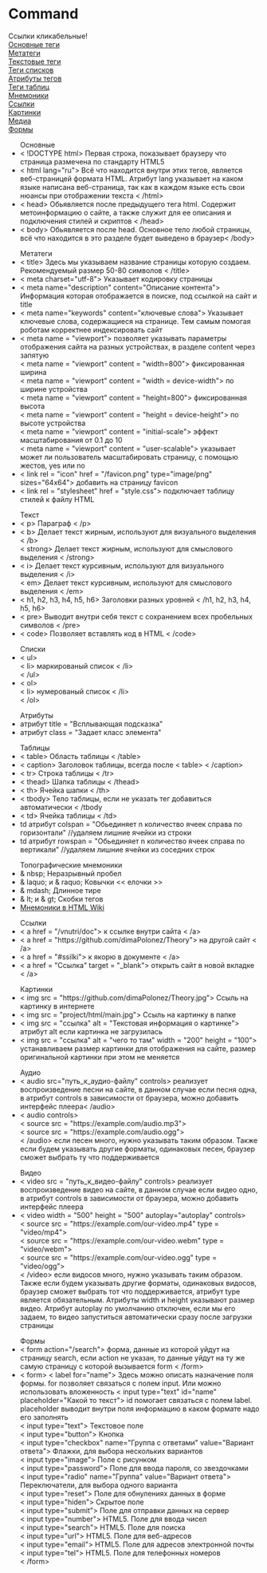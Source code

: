 # Command

Ссылки кликабельные!<br>
<a href = "#osn">Основные теги</a><br>
<a href = "#meta">Метатеги</a><br>
<a href = "#txt">Текстовые теги</a><br>
<a href = "#spis">Теги списков</a><br>
<a href = "#atrib">Атрибуты тегов</a><br>
<a href = "#table">Теги таблиц</a><br>
<a href = "#mnemonik">Мнемоники</a><br>
<a href = "#ssilki">Ссылки</a><br>
<a href = "#image">Картинки</a><br>
<a href = "#media">Медиа</a><br>
<a href = "#form">Формы</a><br>



<ul id = "osn">Основные
<li> < !DOCTYPE html> Первая строка, показывает браузеру что страница размечена по стандарту HTML5</li>
<li> < html lang="ru"> Всё что находится внутри этих тегов, является веб-страницей формата HTML. Атрибут lang указывает на каком языке написана веб-страница, так как в каждом языке есть свои нюансы при отображении текста < /html></li>
<li>< head> Обьявляется после предыдущего тега html. Содержит метоинформацию о сайте, а также служит для ее описания и подключения стилей и скриптов < /head></li>
<li>< body> Обьявляется после head. Основное тело любой страницы, всё что находится в это разделе будет выведено в браузер< /body></li>
</ul>

<ul id = "meta">Метатеги
<li> < title> Здесь мы указываем название страницы которую создаем. Рекомендуемый размер 50-80 символов < /title></li>
<li> < meta charset="utf-8"> Указывает кодировку страницы </li>
<li> < meta name="description" content="Описание контента"> Информация которая отображается в поиске, под ссылкой на сайт и title </li>
<li> < meta name="keywords" content="ключевые слова"> Указывает ключевые слова, содержащиеся на странице. Тем самым помогая роботам корректнее индексировать сайт </li>
<li> < meta name = "viewport"> позволяет указывать параметры отображения сайта на разных устройствах, в разделе content через запятую<br>
     < meta name = "viewport" content = "width=800"> фиксированная ширина<br> 
     < meta name = "viewport" content = "width = device-width"> по ширине устройства<br>
     < meta name = "viewport" content = "height=800"> фиксированная высота<br>
     < meta name = "viewport" content = "height = device-height"> по высоте устройства<br> 
     < meta name = "viewport" content = "initial-scale"> эффект масштабирования от 0.1 до 10<br>
     < meta name = "viewport" content = "user-scalable"> указывает может ли пользователь масштабировать страницу, с помощью жестов, yes или no</li>
<li>< link rel = "icon" href = "/favicon.png" type="image/png" sizes="64x64"> добавить на страницу favicon</li>
<li>< link rel = "stylesheet" href = "style.css"> подключает таблицу стилей к файлу HTML</li>
</ul>

<ul id = "txt">Текст
<li>< p> Параграф < /p></li>
<li>< b> Делает текст жирным, используют для визуального выделения < /b><br>
< strong> Делает текст жирным, используют для смыслового выделения < /strong></li>
<li>< i> Делает текст курсивным, используют для визуального выделения < /i><br>
< em> Делает текст курсивным, используют для смыслового выделения < /em></li>
<li>< h1, h2, h3, h4, h5, h6> Заголовки разных уровней < /h1, h2, h3, h4, h5, h6></li>
<li>< pre> Выводит внутри себя текст с сохранением всех пробельных символов < /pre></li>
<li> < code> Позволяет вставлять код в HTML < /code></li>
</ul>

<ul id = "spis"> Списки
<li>< ul><br>
< li> маркированый список < /li><br>
< /ul></li>
<li>< ol><br>
< li> нумерованый список < /li><br>
< /ol></li>
</ul>

<ul id = "atrib">Атрибуты
<li> атрибут title = "Всплывающая подсказка" </li>
<li> атрибут class = "Задает класс элемента" </li>
</ul>

<ul id = "table">Таблицы
<li>< table> Область таблицы < /table></li>
<li>< caption> Заголовок таблицы, всегда после < table> < /caption></li>
<li>< tr> Строка таблицы < /tr></li>
<li>< thead> Шапка таблицы < /thead></li>
<li>< th> Ячейка шапки < /th></li>
<li>< tbody> Тело таблицы, если не указать тег добавиться автоматически < /tbody</li>
<li>< td> Ячейка таблицы < /td></li>
<li> td атрибут colspan = "Обьединяет n количество ячеек справа по горизонтали" //удаляем лишние ячейки из строки </li>
<li> td атрибут rowspan = "Обьединяет n количество ячеек справа по вертикали" //удаляем лишние ячейки из соседних строк </li>
</ul>

<ul id = "mnemonik">Топографические мнемоники
<li>& nbsp; Неразрывный пробел</li>
<li>& laquo; и & raquo; Ковычки << елочки >></li>
<li>& mdash; Длинное тире</li>
<li>& lt; и & gt; Скобки тегов</li>
<li><a href = "https://ru.wikipedia.org/wiki/%D0%9C%D0%BD%D0%B5%D0%BC%D0%BE%D0%BD%D0%B8%D0%BA%D0%B8_%D0%B2_HTML" target = "_blank">Мнемоники в HTML Wiki</a></li>
</ul>

<ul id = "ssilki">Ссылки
<li>< a href = "/vnutri/doc"> к ссылке внутри сайта < /a></li>
<li>< a href = "https://github.com/dimaPolonez/Theory"> на другой сайт < /a></li>
<li>< a href = "#ssilki"> к якорю в документе < /a></li>
<li>< a href = "Ссылка" target = "_blank"> открыть сайт в новой вкладке < /a></li>
</ul>

<ul id = "image">Картинки
<li>< img src = "https://github.com/dimaPolonez/Theory.jpg"> Ссыль на картинку в интернете </li>
<li>< img src = "project/html/main.jpg"> Ссыль на картинку в папке </li>
<li>< img src = "ссылка" alt = "Текстовая информация о картинке"> атрибут alt если картинка не загрузилась </li>
<li>< img src = "ссылка" alt = "чего то там" width = "200" height = "100"> устанавливаем размер картинки для отображения на сайте, размер оригинальной картинки при этом не меняется </li>
</ul>

<ul id = "media">Аудио
<li>< audio src="путь_к_аудио-файлу" controls> реализует воспроизведение песни на сайте, в данном случае если песня одна, в атрибут controls в зависимости от браузера, можно добавить интерфейс плеера< /audio></li>
<li>< audio controls><br>
< source src = "https://example.com/audio.mp3"><br>
< source src = "https://example.com/audio.ogg"><br>
< /audio> если песен много, нужно указывать таким образом. Также если будем указывать другие форматы, одинаковых песен, браузер сможет выбрать ту что поддерживается</li>
</ul>
<ul>Видео
<li>< video src = "путь_к_видео-файлу" controls>
 реализует воспроизведение видео на сайте, в данном случае если видео одно, в атрибут controls в зависимости от браузера, можно добавить интерфейс плеера</ video></li>
<li>< video width = "500" height = "500" autoplay="autoplay" controls><br>
< source src = "https://example.com/our-video.mp4" type = "video/mp4"><br>
< source src = "https://example.com/our-video.webm" type = "video/webm"><br>
< source src = "https://example.com/our-video.ogg" type = "video/ogg"><br>
< /video> если видосов много, нужно указывать таким образом. Также если будем указывать другие форматы, одинаковых видосов, браузер сможет выбрать тот что поддерживается, атрибут type является обязательным. Атрибуты width и height указывают размер видео. Атрибут autoplay по умолчанию отключен, если мы его задаем, то видео запуститься автоматически сразу после загрузки страницы</li>
</ul>

<ul id = "form">Формы
<li>< form action="/search"> форма, данные из которой уйдут на страницу search, если action не указан, то данные уйдут на ту же самую страницу с которой вызывается form < /form></li>
<li>< form>
< label for="name"> Здесь можно описать назначение поля формы. for позволяет связаться с полем input. Или можно использовать вложенность</ label>
< input type="text" id="name" placeholder="Какой то текст"> id помогает связаться с полем label. placeholder выводит внутри поля информацию в каком формате надо его заполнять<br>
< input type="text"> Текстовое поле<br>
< input type="button"> Кнопка<br>
< input type="checkbox" name="Группа с ответами" value="Вариант ответа"> Флажки, для выбора нескольких вариантов<br>
< input type="image"> Поле с рисунком<br>
< input type="password"> Поле для ввода пароля, со звездочками<br>
< input type="radio" name="Группа" value="Вариант ответа"> Переключатели, для выбора одного варианта<br>
< input type="reset"> Поле для обнулениях данных в форме<br>
< input type="hiden"> Скрытое поле<br>
< input type="submit"> Поле для отправки данных на сервер<br>
< input type="number"> HTML5. Поле для ввода чисел<br>
< input type="search"> HTML5. Поле для поиска<br>
< input type="url"> HTML5. Поле для веб-адресов<br>
< input type="email"> HTML5. Поле для адресов электронной почты<br>
< input type="tel"> HTML5. Поле для телефонных номеров<br>
< /form>
</li>

</ul>




